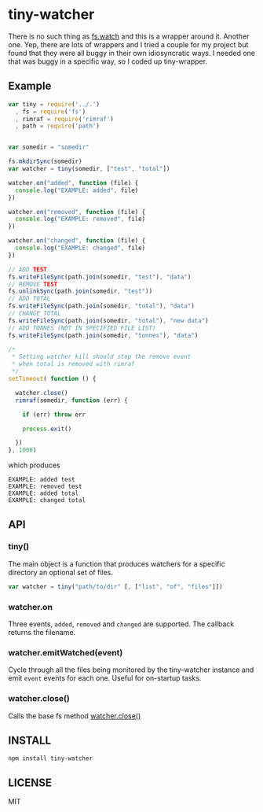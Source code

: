 # tiny-watcher

There is no such thing as [fs.watch](http://nodejs.org/docs/latest/api/fs.html#fs_fs_watch_filename_options_listener) and this is a wrapper around it. Another one. Yep, there are lots of wrappers and I tried a couple for my project but found that they were all buggy in their own idiosyncratic ways. I needed one that was buggy in a specific way, so I coded up tiny-wrapper.

## Example
```javascript
var tiny = require('../.')
  , fs = require('fs')
  , rimraf = require('rimraf')
  , path = require('path')


var somedir = "somedir"

fs.mkdirSync(somedir)
var watcher = tiny(somedir, ["test", "total"])

watcher.on("added", function (file) {
  console.log("EXAMPLE: added", file)
})

watcher.on("removed", function (file) {
  console.log("EXAMPLE: removed", file)
})

watcher.on("changed", function (file) {
  console.log("EXAMPLE: changed", file)
})

// ADD TEST
fs.writeFileSync(path.join(somedir, "test"), "data")
// REMOVE TEST
fs.unlinkSync(path.join(somedir, "test"))
// ADD TOTAL
fs.writeFileSync(path.join(somedir, "total"), "data")
// CHANGE TOTAL
fs.writeFileSync(path.join(somedir, "total"), "new data")
// ADD TONNES (NOT IN SPECIFIED FILE LIST)
fs.writeFileSync(path.join(somedir, "tonnes"), "data")

/*
 * Setting watcher kill should stop the remove event
 * when total is removed with rimraf
 */
setTimeout( function () {

  watcher.close()
  rimraf(somedir, function (err) {

    if (err) throw err

    process.exit()

  })
}, 1000)
```
which produces
```shell
EXAMPLE: added test
EXAMPLE: removed test
EXAMPLE: added total
EXAMPLE: changed total
```

## API

### tiny()

The main object is a function that produces watchers for a specific directory an optional set of files.
```javascript
var watcher = tiny("path/to/dir" [, ["list", "of", "files"]])
```

### watcher.on
Three events, `added`, `removed` and `changed` are supported. The callback returns the filename.

### watcher.emitWatched(event)
Cycle through all the files being monitored by the tiny-watcher instance and emit `event` events for each one.
Useful for on-startup tasks.

### watcher.close()
Calls the base fs method [watcher.close()](http://nodejs.org/docs/latest/api/fs.html#fs_watcher_close)


## INSTALL
```shell
npm install tiny-watcher
```

## LICENSE
MIT
